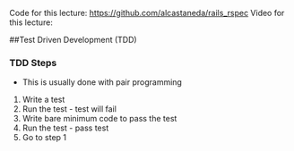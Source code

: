 Code for this lecture: https://github.com/alcastaneda/rails_rspec
Video for this lecture: 

##Test Driven Development (TDD)

### TDD Steps
* This is usually done with pair programming
1. Write a test
2. Run the test - test will fail
3. Write bare minimum code to pass the test
4. Run the test - pass test
5. Go to step 1

